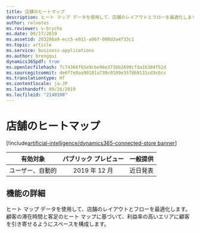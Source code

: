 ```yaml
---
title: 店舗のヒートマップ
description: ヒート マップ データを使用して、店舗のレイアウトとフローを最適化します。 顧客の滞在時間と客足のヒート マップに基づいて、利益率の高いエリアに顧客を引き寄せるようにスペースを構成します。
author: relnotes
ms.reviewer: v-brycho
ms.date: 09/17/2019
ms.assetid: 283286a9-ecc5-e911-a96f-000d3a4f33c1
ms.topic: article
ms.service: business-applications
ms.author: brengqui
dynamics365pdf: true
ms.openlocfilehash: 7c74366f65e9cbe96e3716b2699cfda1b384f52d
ms.sourcegitcommit: de6f7e8aa90101a730c0109e3578b9131cd3c6cc
ms.translationtype: HT
ms.contentlocale: ja-JP
ms.lasthandoff: 09/26/2019
ms.locfileid: "2140108"
---
```

# <a name="store-heat-map"></a>店舗のヒートマップ
[!include[artificial-intelligence/dynamics365-connected-store banner](../includes/artificial-intelligence/dynamics365-connected-store.md)]

| 有効対象    |  パブリック プレビュー | 一般提供 | 
| ---------- | :----------: |:----------: |
|ユーザー、自動的|2019 年 12 月| 近日発表|






## <a name="feature-details"></a>機能の詳細
<!--feature detail start -->
ヒート マップ データを使用して、店舗のレイアウトとフローを最適化します。 顧客の滞在時間と客足のヒート マップに基づいて、利益率の高いエリアに顧客を引き寄せるようにスペースを構成します。
<!--feature detail end -->











